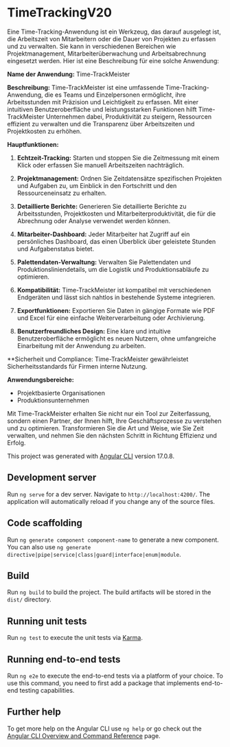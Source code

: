 # TimeTrackingV20

Eine Time-Tracking-Anwendung ist ein Werkzeug, das darauf ausgelegt ist, die Arbeitszeit von Mitarbeitern oder die Dauer von Projekten zu erfassen und zu verwalten. Sie kann in verschiedenen Bereichen wie Projektmanagement, Mitarbeiterüberwachung und Arbeitsabrechnung eingesetzt werden. Hier ist eine Beschreibung für eine solche Anwendung:

**Name der Anwendung:** Time-TrackMeister

**Beschreibung:**
Time-TrackMeister ist eine umfassende Time-Tracking-Anwendung, die es Teams und Einzelpersonen ermöglicht, ihre Arbeitsstunden mit Präzision und Leichtigkeit zu erfassen. Mit einer intuitiven Benutzeroberfläche und leistungsstarken Funktionen hilft Time-TrackMeister Unternehmen dabei, Produktivität zu steigern, Ressourcen effizient zu verwalten und die Transparenz über Arbeitszeiten und Projektkosten zu erhöhen.

**Hauptfunktionen:**
1. **Echtzeit-Tracking:** Starten und stoppen Sie die Zeitmessung mit einem Klick oder erfassen Sie manuell Arbeitszeiten nachträglich.
   
2. **Projektmanagement:** Ordnen Sie Zeitdatensätze spezifischen Projekten und Aufgaben zu, um Einblick in den Fortschritt und den Ressourceneinsatz zu erhalten.
   
3. **Detaillierte Berichte:** Generieren Sie detaillierte Berichte zu Arbeitsstunden, Projektkosten und Mitarbeiterproduktivität, die für die Abrechnung oder Analyse verwendet werden können.
   
4. **Mitarbeiter-Dashboard:** Jeder Mitarbeiter hat Zugriff auf ein persönliches Dashboard, das einen Überblick über geleistete Stunden und Aufgabenstatus bietet.
   
5. **Palettendaten-Verwaltung:** Verwalten Sie Palettendaten und Produktionsliniendetails, um die Logistik und Produktionsabläufe zu optimieren.
   
6. **Kompatibilität:** Time-TrackMeister ist kompatibel mit verschiedenen Endgeräten und lässt sich nahtlos in bestehende Systeme integrieren.
   
7. **Exportfunktionen:** Exportieren Sie Daten in gängige Formate wie PDF und Excel für eine einfache Weiterverarbeitung oder Archivierung.
   
8. **Benutzerfreundliches Design:** Eine klare und intuitive Benutzeroberfläche ermöglicht es neuen Nutzern, ohne umfangreiche Einarbeitung mit der Anwendung zu arbeiten.

**Sicherheit und Compliance:
Time-TrackMeister gewährleistet Sicherheitsstandards für Firmen interne Nutzung.

**Anwendungsbereiche:**
- Projektbasierte Organisationen
- Produktionsunternehmen


Mit Time-TrackMeister erhalten Sie nicht nur ein Tool zur Zeiterfassung, sondern einen Partner, der Ihnen hilft, Ihre Geschäftsprozesse zu verstehen und zu optimieren. Transformieren Sie die Art und Weise, wie Sie Zeit verwalten, und nehmen Sie den nächsten Schritt in Richtung Effizienz und Erfolg.


This project was generated with [Angular CLI](https://github.com/angular/angular-cli) version 17.0.8.

## Development server

Run `ng serve` for a dev server. Navigate to `http://localhost:4200/`. The application will automatically reload if you change any of the source files.

## Code scaffolding

Run `ng generate component component-name` to generate a new component. You can also use `ng generate directive|pipe|service|class|guard|interface|enum|module`.

## Build

Run `ng build` to build the project. The build artifacts will be stored in the `dist/` directory.

## Running unit tests

Run `ng test` to execute the unit tests via [Karma](https://karma-runner.github.io).

## Running end-to-end tests

Run `ng e2e` to execute the end-to-end tests via a platform of your choice. To use this command, you need to first add a package that implements end-to-end testing capabilities.

## Further help

To get more help on the Angular CLI use `ng help` or go check out the [Angular CLI Overview and Command Reference](https://angular.io/cli) page.
